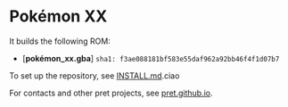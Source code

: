 # Pokémon XX



It builds the following ROM:

* [**pokémon_xx.gba**] `sha1: f3ae088181bf583e55daf962a92bb46f4f1d07b7`

To set up the repository, see [INSTALL.md](INSTALL.md).ciao 

For contacts and other pret projects, see [pret.github.io](https://pret.github.io/).
